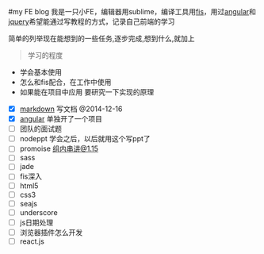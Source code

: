 #my FE blog
我是一只小FE，编辑器用sublime，编译工具用[fis](https://github.com/fex-team/fis)，用过[angular](https://github.com/angular/angular.js)和[jquery](https://github.com/jquery/jquery)希望能通过写教程的方式，记录自己前端的学习

简单的列举现在能想到的一些任务,逐步完成,想到什么,就加上
> 学习的程度
- 学会基本使用
- 怎么和fis配合，在工作中使用
- 如果能在项目中应用 要研究一下实现的原理

- [x] [markdown](/markdown/markdown.md) 写文档  @2014-12-16
- [x] [angular](https://github.com/shengxinjing/angular_blog) 单独开了一个项目
- [ ] 团队的面试题
- [ ] nodeppt 学会之后，以后就用这个写ppt了
- [ ] promoise 组内串讲@1.15
- [ ] sass
- [ ] jade
- [ ] fis深入
- [ ] html5
- [ ] css3
- [ ] seajs
- [ ] underscore
- [ ] js日期处理
- [ ] 浏览器插件怎么开发
- [ ] react.js